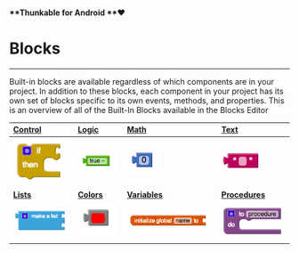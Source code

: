 #### **Thunkable for Android **❤

# Blocks

---

Built-in blocks are available regardless of which components are in your project. In addition to these blocks, each component in your project has its own set of blocks specific to its own events, methods, and properties. This is an overview of all of the Built-In Blocks available in the Blocks Editor

| [Control](/android/blocks/control.md) | [Logic](/android/blocks/logic.md) | [Math](/android/blocks/math.md) | [Text](/android/blocks/text.md) |
| :--- | :--- | :--- | :--- |
| ![](/assets/control-blocks-1.png) | ![](/assets/logic-blocks-1.png) | ![](/assets/math-block-1.png) | ![](/assets/text-block-1.png) |
| [**Lists**](/android/blocks/lists.md) | [**Colors**](/android/blocks/colors.md) | [**Variables**](/android/blocks/variables.md) | [**Procedures**](/android/blocks/procedures.md) |
| ![](/assets/list-block-4.png) | ![](/assets/color-block-1.png) | ![](/assets/variable-block-1.png) | ![](/assets/function-block-4.png) |



